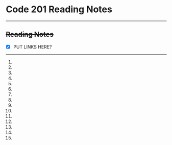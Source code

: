 # Code 201 Reading Notes
---

~~__Reading Notes__~~
---
- [x] PUT LINKS HERE?
---

1. 
2.
3.
4.
5.
6.
7.
8.
9.
10.
11.
12.
13.
14.
15.
